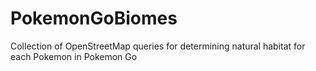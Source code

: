 # PokemonGoBiomes
Collection of OpenStreetMap queries for determining natural habitat for each Pokemon in Pokemon Go
